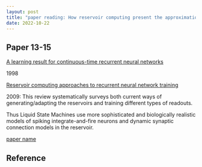 ```yaml
---
layout: post
title: "paper reading: How reservoir computing present the approximation capacity of neural network"
date: 2022-10-22
---
```


## Paper 13-15

[A learning result for continuous-time recurrent neural networks](http://www.sontaglab.org/FTPDIR/recur-learn.pdf)

1998

[Reservoir computing approaches to recurrent neural network training](https://amygdala.psychdept.arizona.edu/CompNeuro/Readings/week13/Lukosevicius-Jaeger+Reservoir-computing-recurrent-neural-network+CompSciRev+2019.pdf)

2009:
This review systematically surveys both current ways of generating/adapting the reservoirs and training different types of readouts.

Thus Liquid State Machines use more sophisticated and biologically realistic models of spiking integrate-and-fire neurons and dynamic synaptic connection models in the reservoir.


[paper name]()

## Reference

